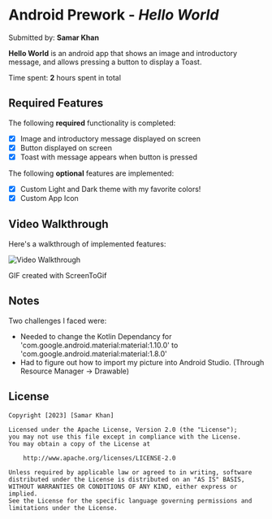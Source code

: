 # Android Prework - *Hello World*

Submitted by: **Samar Khan**

**Hello World** is an android app that shows an image and introductory message, and allows pressing a button to display a Toast. 

Time spent: **2** hours spent in total

## Required Features

The following **required** functionality is completed:

* [x] Image and introductory message displayed on screen
* [x] Button displayed on screen
* [x] Toast with message appears when button is pressed 

The following **optional** features are implemented:

* [x] Custom Light and Dark theme with my favorite colors!
* [x] Custom App Icon

## Video Walkthrough

Here's a walkthrough of implemented features:

<img src='https://i.imgur.com/UdDnO1B.gif' title='Video Walkthrough' width='' alt='Video Walkthrough' />

GIF created with ScreenToGif 

## Notes

Two challenges I faced were:
- Needed to change the Kotlin Dependancy for 'com.google.android.material:material:1.10.0' to 'com.google.android.material:material:1.8.0'
- Had to figure out how to import my picture into Android Studio. (Through Resource Manager -> Drawable)

## License

    Copyright [2023] [Samar Khan]

    Licensed under the Apache License, Version 2.0 (the "License");
    you may not use this file except in compliance with the License.
    You may obtain a copy of the License at

        http://www.apache.org/licenses/LICENSE-2.0

    Unless required by applicable law or agreed to in writing, software
    distributed under the License is distributed on an "AS IS" BASIS,
    WITHOUT WARRANTIES OR CONDITIONS OF ANY KIND, either express or implied.
    See the License for the specific language governing permissions and
    limitations under the License.
